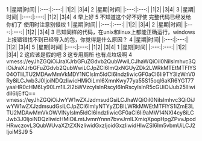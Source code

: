 
1 |星期|时间|
    |:---:|:---:|
    |1|2|
    |3|4|
2 |星期|时间|
    |:---:|:---:|
    |1|2|
    |3|4|
3 |星期|时间|
    |:---:|:---:|
    |1|2|
    |3|4|
4 早上好
5 不知道这个好不好使 完整代码已经发给你们了
    使用时注意别侵权
1 |星期|时间|
    |:---:|:---:|
    |1|2|
    |3|4|
2 |星期|时间|
    |:---:|:---:|
    |1|2|
    |3|4|
3 已知同样的代码，在unix和linux上都能正确运行，windows上报错错找不到已经导入的包，你觉得是什么原因？
4 |星期|时间|
    |:---:|:---:|
    |1|2|
    |3|4|
5 |星期|时间|
    |:---:|:---:|
    |1|2|
    |3|4|
1 |星期|时间|
    |:---:|:---:|
    |1|2|
    |3|4|
2 这应该是假的吧
3 这专用厕所 也有点垃圾啊
4 vmess://eyJhZGQiOiJraXJrbGFuZGdvb2QubWwiLCJhaWQiOiI0NiIsImhvc3QiOiJraXJrbGFuZGdvb2QubWwiLCJpZCI6ImQxNGUyZDk2LWRkMTEtMTFlYS04OTliLTU2MDAwMmVkMDY1NCIsIm5ldCI6IndzIiwicGF0aCI6Ii9TY3lzWnV0Ry8iLCJwb3J0IjoiNDQzIiwicHMiOiLml6XmnKwy77ya55S15oql6aKR6YGT77yaaHR0cHM6Ly90Lm1lL2l2bWVzcyIsInRscyI6InRscyIsInR5cGUiOiJub25lIiwidiI6IjEifQ==
vmess://eyJhZGQiOiJwYW1wZXJzdmsudGsiLCJhaWQiOiI0NiIsImhvc3QiOiJwYW1wZXJzdmsudGsiLCJpZCI6ImIyNTYyZDBlLWRkMWEtMTFlYS1iZmE3LTU2MDAwMmVkOWVlNyIsIm5ldCI6IndzIiwicGF0aCI6Ii9aMW14NXI4cy8iLCJwb3J0IjoiNDQzIiwicHMiOiLmtJvmnYnnn7bvvJrnlLXmiqXpopHpgZPvvJpodHRwczovL3QubWUvaXZtZXNzIiwidGxzIjoidGxzIiwidHlwZSI6Im5vbmUiLCJ2IjoiMSJ9
5 